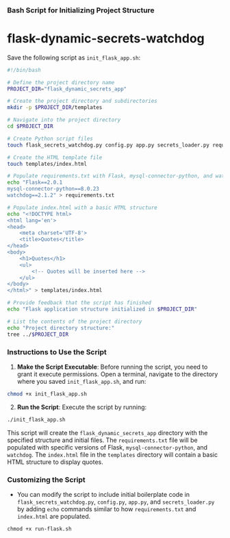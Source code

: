 ### Bash Script for Initializing Project Structure

# flask-dynamic-secrets-watchdog

Save the following script as `init_flask_app.sh`:

```bash
#!/bin/bash

# Define the project directory name
PROJECT_DIR="flask_dynamic_secrets_app"

# Create the project directory and subdirectories
mkdir -p $PROJECT_DIR/templates

# Navigate into the project directory
cd $PROJECT_DIR

# Create Python script files
touch flask_secrets_watchdog.py config.py app.py secrets_loader.py requirements.txt

# Create the HTML template file
touch templates/index.html

# Populate requirements.txt with Flask, mysql-connector-python, and watchdog versions
echo "Flask==2.0.1
mysql-connector-python==8.0.23
watchdog==2.1.2" > requirements.txt

# Populate index.html with a basic HTML structure
echo "<!DOCTYPE html>
<html lang='en'>
<head>
    <meta charset='UTF-8'>
    <title>Quotes</title>
</head>
<body>
    <h1>Quotes</h1>
    <ul>
        <!-- Quotes will be inserted here -->
    </ul>
</body>
</html>" > templates/index.html

# Provide feedback that the script has finished
echo "Flask application structure initialized in $PROJECT_DIR"

# List the contents of the project directory
echo "Project directory structure:"
tree ../$PROJECT_DIR

```

### Instructions to Use the Script

1. **Make the Script Executable**: Before running the script, you need to grant it execute permissions. Open a terminal, navigate to the directory where you saved `init_flask_app.sh`, and run:

```bash
chmod +x init_flask_app.sh
```

2. **Run the Script**: Execute the script by running:

```bash
./init_flask_app.sh
```

This script will create the `flask_dynamic_secrets_app` directory with the specified structure and initial files. The `requirements.txt` file will be populated with specific versions of Flask, `mysql-connector-python`, and `watchdog`. The `index.html` file in the `templates` directory will contain a basic HTML structure to display quotes.

### Customizing the Script

- You can modify the script to include initial boilerplate code in `flask_secrets_watchdog.py`, `config.py`, `app.py`, and `secrets_loader.py` by adding `echo` commands similar to how `requirements.txt` and `index.html` are populated.


```
chmod +x run-flask.sh
```


